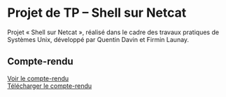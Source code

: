 # Projet de TP – Shell sur Netcat
Projet «&nbsp;Shell sur Netcat&nbsp;», réalisé dans le cadre des travaux pratiques de Systèmes Unix, développé par Quentin Davin et Firmin Launay.

## Compte-rendu
[Voir le compte-rendu](https://docs.google.com/viewer?url=https://raw.githubusercontent.com/Firmin-ESIREM/Projet-TP-Netcat/main/report.pdf)  
[Télécharger le compte-rendu](https://raw.githubusercontent.com/Firmin-ESIREM/Projet-TP-Netcat/main/report.pdf)
